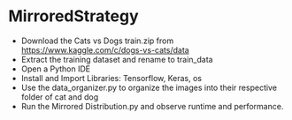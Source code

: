 # MirroredStrategy
- Download the Cats vs Dogs train.zip from https://www.kaggle.com/c/dogs-vs-cats/data
- Extract the training dataset and rename to train_data
- Open a  Python IDE
- Install and Import Libraries: Tensorflow, Keras, os
- Use the data_organizer.py to organize the images into their respective folder of cat and dog
- Run the Mirrored Distribution.py and observe runtime and performance.
